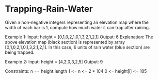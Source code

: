 # Trapping-Rain-Water
Given n non-negative integers representing an elevation map where the width of each bar is 1, compute how much water it can trap after raining.

Example 1:
Input: height = [0,1,0,2,1,0,1,3,2,1,2,1]
Output: 6
Explanation: The above elevation map (black section) is represented by array [0,1,0,2,1,0,1,3,2,1,2,1]. In this case, 6 units of rain water (blue section) are being trapped.


Example 2:
Input: height = [4,2,0,3,2,5]
Output: 9
 

Constraints:
n == height.length
1 <= n <= 2 * 104
0 <= height[i] <= 105
